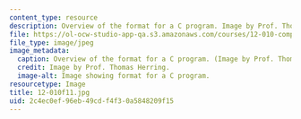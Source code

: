```yaml
---
content_type: resource
description: Overview of the format for a C program. Image by Prof. Thomas Herring.
file: https://ol-ocw-studio-app-qa.s3.amazonaws.com/courses/12-010-computational-methods-of-scientific-programming-fall-2011/2c4ec0ef96eb49cdf4f30a5848209f15_12-010f11.jpg
file_type: image/jpeg
image_metadata:
  caption: Overview of the format for a C program. (Image by Prof. Thomas Herring.)
  credit: Image by Prof. Thomas Herring.
  image-alt: Image showing format for a C program.
resourcetype: Image
title: 12-010f11.jpg
uid: 2c4ec0ef-96eb-49cd-f4f3-0a5848209f15
---
```

